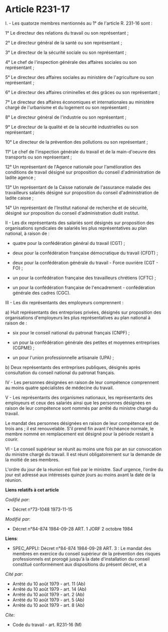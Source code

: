 # Article R231-17

I. - Les quatorze membres mentionnés au 1° de l'article R. 231-16 sont :

1° Le directeur des relations du travail ou son représentant ;

2° Le directeur général de la santé ou son représentant ;

3° Le directeur de la sécurité sociale ou son représentant ;

4° Le chef de l'inspection générale des affaires sociales ou son représentant ;

5° Le directeur des affaires sociales au ministère de l'agriculture ou son représentant ;

6° Le directeur des affaires criminelles et des grâces ou son représentant ;

7° Le directeur des affaires économiques et internationales au ministère chargé de l'urbanisme et du logement ou son
représentant ;

8° Le directeur général de l'industrie ou son représentant ;

9° Le directeur de la qualité et de la sécurité industrielles ou son représentant ;

10° Le directeur de la prévention des pollutions ou son représentant ;

11° Le chef de l'inspection générale du travail et de la main-d'oeuvre des transports ou son représentant ;

12° Un représentant de l'Agence nationale pour l'amélioration des conditions de travail désigné sur proposition du conseil
d'administration de ladite agence ;

13° Un représentant de la Caisse nationale de l'assurance maladie des travailleurs salariés désigné sur proposition du
conseil d'administration de ladite caisse ;

14° Un représentant de l'Institut national de recherche et de sécurité, désigné sur proposition du conseil d'administration
dudit institut.

II - Les dix représentants des salariés sont désignés sur proposition des organisations syndicales de salariés les plus
représentatives au plan national, à raison de :

- quatre pour la confédération général du travail (CGT) ;

- deux pour la confédération française démocratique du travail (CFDT) ;

- deux pour la confédération générale du travail - Force ouvrière (CGT - FO) ;

- un pour la confédération française des travailleurs chrétiens (CFTC) ;

- un pour la confédération française de l'encadrement - confédération générale des cadres (CGC).

III - Les dix représentants des employeurs comprennent :

a) Huit représentants des entreprises privées, désignés sur proposition des organisations d'employeurs les plus
représentatives au plan national à raison de :

- six pour le conseil national du patronat français (CNPF) ;

- un pour la confédération générale des petites et moyennes entreprises (CGPME) ;

- un pour l'union professionnelle artisanale (UPA) ;

b) Deux représentants des entreprises publiques, désignés après consultation du conseil national du patronat français.

IV - Les personnes désignées en raison de leur compétence comprennent au moins quatre spécialistes de médecine du travail.

V - Les représentants des organismes nationaux, les représentants des employeurs et ceux des salariés ainsi que les personnes
désignées en raison de leur compétence sont nommés par arrêté du ministre chargé du travail.

Le mandat des personnes désignées en raison de leur compétence est de trois ans ; il est renouvelable. S'il prend fin avant
l'échéance normale, le membre nommé en remplacement est désigné pour la période restant à courir.

VI - Le conseil supérieur se réunit au moins une fois par an sur convocation du ministre chargé du travail. Il est réuni
obligatoirement sur la demande de la moitié de ses membres.

L'ordre du jour de la réunion est fixé par le ministre. Sauf urgence, l'ordre du jour est adressé aux intéressés quinze jours
au moins avant la date de la réunion.

**Liens relatifs à cet article**

_Codifié par_:

  - Décret n°73-1048 1973-11-15

_Modifié par_:

  - Décret n°84-874 1984-09-28 ART. 1 JORF 2 octobre 1984

**Liens**:

  - SPEC_APPLI: Décret n°84-874 1984-09-28 ART. 3 : Le mandat des membres en exercice du conseil supérieur de la prévention des risques professionnels est prorogé jusqu'à la date d'installation du conseil constitué conformément aux dispositions du présent décret, et a

_Cité par_:

  - Arrêté du 10 août 1979 - art. 11 (Ab)
  - Arrêté du 10 août 1979 - art. 14 (Ab)
  - Arrêté du 10 août 1979 - art. 2 (Ab)
  - Arrêté du 10 août 1979 - art. 5 (Ab)
  - Arrêté du 10 août 1979 - art. 8 (Ab)

_Cite_:

  - Code du travail - art. R231-16 (M)
